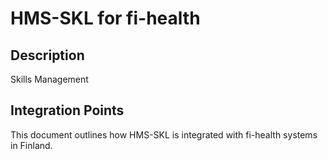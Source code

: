 # HMS-SKL for fi-health

## Description

Skills Management

## Integration Points

This document outlines how HMS-SKL is integrated with fi-health systems in Finland.
